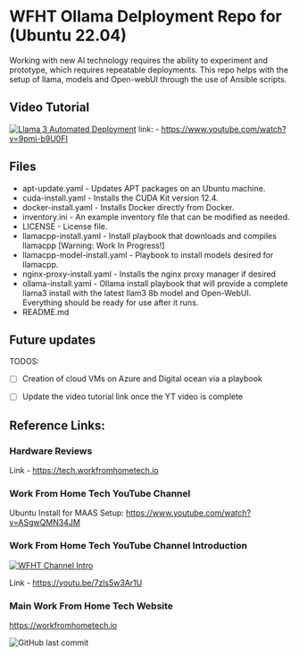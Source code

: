 # WFHT Ollama Delployment Repo for (Ubuntu 22.04)

Working with new AI technology requires the ability to experiment and prototype, which requires repeatable deployments. This repo helps with the setup of llama, models and Open-webUI through the use of Ansible scripts. 

## Video Tutorial

[![Llama 3 Automated Deployment](https://img.youtube.com/vi/9pmi-b9U0FI/maxresdefault.jpg)](https://www.youtube.com/embed/9pmi-b9U0FI)
link: - https://www.youtube.com/watch?v=9pmi-b9U0FI

## Files

-  apt-update.yaml - Updates APT packages on an Ubuntu machine.
-  cuda-install.yaml - Installs the CUDA Kit version 12.4.
-  docker-install.yaml - Installs Docker directly from Docker.
-  inventory.ini - An example inventory file that can be modified as needed.
-  LICENSE - License file.
-  llamacpp-install.yaml - Install playbook that downloads and compiles llamacpp [Warning: Work In Progress!]
-  llamacpp-model-install.yaml - Playbook to install models desired for llamacpp.
-  nginx-proxy-install.yaml - Installs the nginx proxy manager if desired
-  ollama-install.yaml - Ollama install playbook that will provide a complete llama3 install with the latest llam3 8b model and Open-WebUI. Everything should be ready for use after it runs.
-  README.md

## Future updates

TODOS:
- [ ] Creation of cloud VMs on Azure and Digital ocean via a playbook
- [ ] Update the video tutorial link once the YT video is complete  


## Reference Links:

### Hardware Reviews

Link - https://tech.workfromhometech.io

### Work From Home Tech YouTube Channel

Ubuntu Install for MAAS Setup: https://www.youtube.com/watch?v=ASgwQMN34JM

### Work From Home Tech YouTube Channel Introduction

[![WFHT Channel Intro](https://img.youtube.com/vi/7zls5w3Ar1U/maxresdefault.jpg)](https://www.youtube.com/embed/7zls5w3Ar1U) 

Link - https://youtu.be/7zls5w3Ar1U

### Main Work From Home Tech Website

https://workfromhometech.io

![GitHub last commit](https://img.shields.io/github/last-commit/Work-From-Home-Tech/ollama-deploy)



